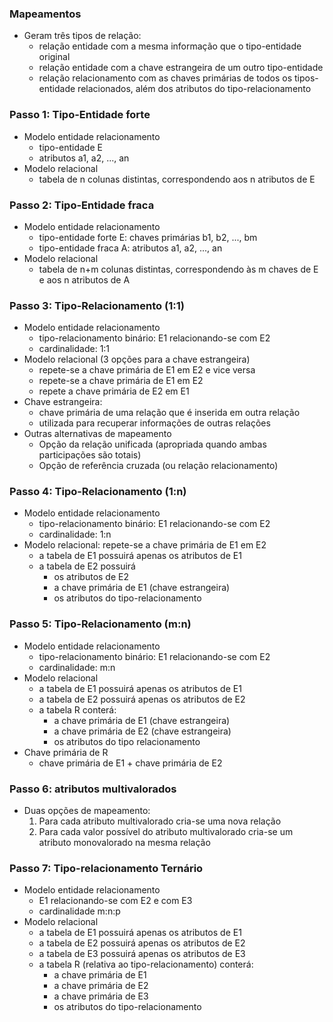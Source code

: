 
### Mapeamentos
- Geram três tipos de relação:
	- relação entidade com a mesma informação que o tipo-entidade original
	- relação entidade com a chave estrangeira de um outro tipo-entidade
	- relação relacionamento com as chaves primárias de todos os tipos-entidade relacionados, além dos atributos do tipo-relacionamento

### Passo 1: Tipo-Entidade forte
- Modelo entidade relacionamento
	- tipo-entidade E
	- atributos a1, a2, ..., an
- Modelo relacional
	- tabela de n colunas distintas, correspondendo aos n atributos de E

### Passo 2: Tipo-Entidade fraca
- Modelo entidade relacionamento
	- tipo-entidade forte E: chaves primárias b1, b2, ..., bm
	- tipo-entidade fraca A: atributos a1, a2, ..., an
- Modelo relacional
	- tabela de n+m colunas distintas, correspondendo às m chaves de E e aos n atributos de A

### Passo 3: Tipo-Relacionamento (1:1)
- Modelo entidade relacionamento
	- tipo-relacionamento binário: E1 relacionando-se com E2
	- cardinalidade: 1:1
- Modelo relacional (3 opções para a chave estrangeira)
	- repete-se a chave primária de E1 em E2 e vice versa
	- repete-se a chave primária de E1 em E2
	- repete a chave primária de E2 em E1
- Chave estrangeira: 
	- chave primária de uma relação que é inserida em outra relação
	- utilizada para recuperar informações de outras relações
- Outras alternativas de mapeamento
	- Opção da relação unificada (apropriada quando ambas participações são totais)
	- Opção de referência cruzada (ou relação relacionamento)

### Passo 4: Tipo-Relacionamento (1:n)
- Modelo entidade relacionamento
	- tipo-relacionamento binário: E1 relacionando-se com E2
	- cardinalidade: 1:n
- Modelo relacional: repete-se a chave primária de E1 em E2
	- a tabela de E1 possuirá apenas os atributos de E1
	- a tabela de E2 possuirá
		- os atributos de E2
		- a chave primária de E1 (chave estrangeira)
		- os atributos do tipo-relacionamento

### Passo 5: Tipo-Relacionamento (m:n)
- Modelo entidade relacionamento
	- tipo-relacionamento binário: E1 relacionando-se com E2
	- cardinalidade: m:n
- Modelo relacional
	- a tabela de E1 possuirá apenas os atributos de E1
	- a tabela de E2 possuirá apenas os atributos de E2
	- a tabela R conterá:
		- a chave primária de E1 (chave estrangeira)
		- a chave primária de E2 (chave estrangeira)
		- os atributos do tipo relacionamento
- Chave primária de R
	- chave primária de E1 + chave primária de E2

### Passo 6: atributos multivalorados
- Duas opções de mapeamento:
	1. Para cada atributo multivalorado cria-se uma nova relação
	2. Para cada valor possível do atributo multivalorado cria-se um atributo monovalorado na mesma relação

### Passo 7: Tipo-relacionamento Ternário
- Modelo entidade relacionamento
	- E1 relacionando-se com E2 e com E3
	- cardinalidade m:n:p
- Modelo relacional
	- a tabela de E1 possuirá apenas os atributos de E1
	- a tabela de E2 possuirá apenas os atributos de E2
	- a tabela de E3 possuirá apenas os atributos de E3
	- a tabela R (relativa ao tipo-relacionamento) conterá:
		- a chave primária de E1
		- a chave primária de E2
		- a chave primária de E3
		- os atributos do tipo-relacionamento
